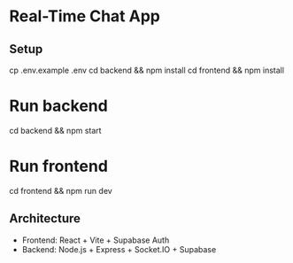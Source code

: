 # Real-Time Chat App

## Setup
cp .env.example .env
cd backend && npm install
cd frontend && npm install
# Run backend
cd backend && npm start
# Run frontend
cd frontend && npm run dev

## Architecture
- Frontend: React + Vite + Supabase Auth
- Backend: Node.js + Express + Socket.IO + Supabase